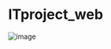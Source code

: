 # ITproject_web
![image](https://user-images.githubusercontent.com/94100591/205909696-320848bb-fd6d-4804-b862-38ef697bcf1d.png)

